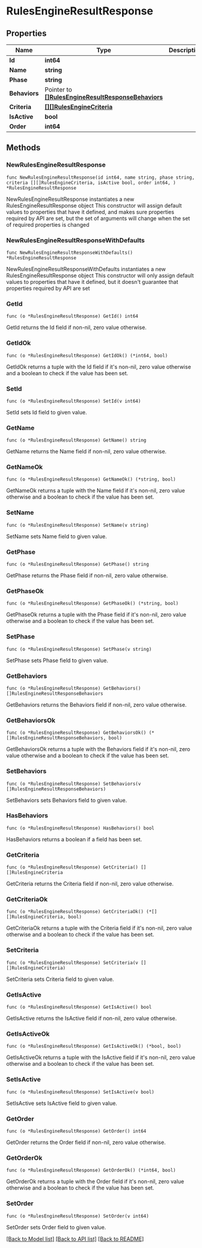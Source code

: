 # RulesEngineResultResponse

## Properties

Name | Type | Description | Notes
------------ | ------------- | ------------- | -------------
**Id** | **int64** |  | 
**Name** | **string** |  | 
**Phase** | **string** |  | 
**Behaviors** | Pointer to [**[]RulesEngineResultResponseBehaviors**](RulesEngineResultResponseBehaviors.md) |  | [optional] 
**Criteria** | [**[][]RulesEngineCriteria**]([]RulesEngineCriteria.md) |  | 
**IsActive** | **bool** |  | 
**Order** | **int64** |  | 

## Methods

### NewRulesEngineResultResponse

`func NewRulesEngineResultResponse(id int64, name string, phase string, criteria [][]RulesEngineCriteria, isActive bool, order int64, ) *RulesEngineResultResponse`

NewRulesEngineResultResponse instantiates a new RulesEngineResultResponse object
This constructor will assign default values to properties that have it defined,
and makes sure properties required by API are set, but the set of arguments
will change when the set of required properties is changed

### NewRulesEngineResultResponseWithDefaults

`func NewRulesEngineResultResponseWithDefaults() *RulesEngineResultResponse`

NewRulesEngineResultResponseWithDefaults instantiates a new RulesEngineResultResponse object
This constructor will only assign default values to properties that have it defined,
but it doesn't guarantee that properties required by API are set

### GetId

`func (o *RulesEngineResultResponse) GetId() int64`

GetId returns the Id field if non-nil, zero value otherwise.

### GetIdOk

`func (o *RulesEngineResultResponse) GetIdOk() (*int64, bool)`

GetIdOk returns a tuple with the Id field if it's non-nil, zero value otherwise
and a boolean to check if the value has been set.

### SetId

`func (o *RulesEngineResultResponse) SetId(v int64)`

SetId sets Id field to given value.


### GetName

`func (o *RulesEngineResultResponse) GetName() string`

GetName returns the Name field if non-nil, zero value otherwise.

### GetNameOk

`func (o *RulesEngineResultResponse) GetNameOk() (*string, bool)`

GetNameOk returns a tuple with the Name field if it's non-nil, zero value otherwise
and a boolean to check if the value has been set.

### SetName

`func (o *RulesEngineResultResponse) SetName(v string)`

SetName sets Name field to given value.


### GetPhase

`func (o *RulesEngineResultResponse) GetPhase() string`

GetPhase returns the Phase field if non-nil, zero value otherwise.

### GetPhaseOk

`func (o *RulesEngineResultResponse) GetPhaseOk() (*string, bool)`

GetPhaseOk returns a tuple with the Phase field if it's non-nil, zero value otherwise
and a boolean to check if the value has been set.

### SetPhase

`func (o *RulesEngineResultResponse) SetPhase(v string)`

SetPhase sets Phase field to given value.


### GetBehaviors

`func (o *RulesEngineResultResponse) GetBehaviors() []RulesEngineResultResponseBehaviors`

GetBehaviors returns the Behaviors field if non-nil, zero value otherwise.

### GetBehaviorsOk

`func (o *RulesEngineResultResponse) GetBehaviorsOk() (*[]RulesEngineResultResponseBehaviors, bool)`

GetBehaviorsOk returns a tuple with the Behaviors field if it's non-nil, zero value otherwise
and a boolean to check if the value has been set.

### SetBehaviors

`func (o *RulesEngineResultResponse) SetBehaviors(v []RulesEngineResultResponseBehaviors)`

SetBehaviors sets Behaviors field to given value.

### HasBehaviors

`func (o *RulesEngineResultResponse) HasBehaviors() bool`

HasBehaviors returns a boolean if a field has been set.

### GetCriteria

`func (o *RulesEngineResultResponse) GetCriteria() [][]RulesEngineCriteria`

GetCriteria returns the Criteria field if non-nil, zero value otherwise.

### GetCriteriaOk

`func (o *RulesEngineResultResponse) GetCriteriaOk() (*[][]RulesEngineCriteria, bool)`

GetCriteriaOk returns a tuple with the Criteria field if it's non-nil, zero value otherwise
and a boolean to check if the value has been set.

### SetCriteria

`func (o *RulesEngineResultResponse) SetCriteria(v [][]RulesEngineCriteria)`

SetCriteria sets Criteria field to given value.


### GetIsActive

`func (o *RulesEngineResultResponse) GetIsActive() bool`

GetIsActive returns the IsActive field if non-nil, zero value otherwise.

### GetIsActiveOk

`func (o *RulesEngineResultResponse) GetIsActiveOk() (*bool, bool)`

GetIsActiveOk returns a tuple with the IsActive field if it's non-nil, zero value otherwise
and a boolean to check if the value has been set.

### SetIsActive

`func (o *RulesEngineResultResponse) SetIsActive(v bool)`

SetIsActive sets IsActive field to given value.


### GetOrder

`func (o *RulesEngineResultResponse) GetOrder() int64`

GetOrder returns the Order field if non-nil, zero value otherwise.

### GetOrderOk

`func (o *RulesEngineResultResponse) GetOrderOk() (*int64, bool)`

GetOrderOk returns a tuple with the Order field if it's non-nil, zero value otherwise
and a boolean to check if the value has been set.

### SetOrder

`func (o *RulesEngineResultResponse) SetOrder(v int64)`

SetOrder sets Order field to given value.



[[Back to Model list]](../README.md#documentation-for-models) [[Back to API list]](../README.md#documentation-for-api-endpoints) [[Back to README]](../README.md)


